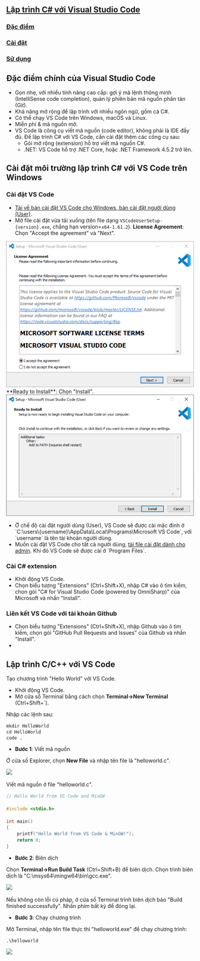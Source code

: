 ## [Lập trình C# với Visual Studio Code](https://code.visualstudio.com/docs/languages/cpp)

### [Đặc điểm](#specs)
### [Cài đặt](#install)
### [Sử dụng](#use)

## Đặc điểm chính của Visual Studio Code <a name="specs"/>
- Gọn nhẹ, với nhiều tính năng cao cấp: gợi ý mã lệnh thông minh (IntelliSense code completion), quản lý phiên bản mã nguồn phân tán (Git).
- Khả năng mở rộng để lập trình với nhiều ngôn ngữ, gồm cả C#.
- Có thể chạy VS Code trên Windows, macOS và Linux.
- Miễn phí & mã nguồn mở. 
- VS Code là công cụ viết mã nguồn (code editor), không phải là IDE đầy đủ. Để lập trình C# với VS Code, cần cài đặt thêm các công cụ sau:
    * Gói mở rộng (extension) hỗ trợ viết mã nguồn C#.
    * .NET: VS Code hỗ trợ .NET Core, hoặc .NET Framework 4.5.2 trở lên.

## Cài đặt môi trường lập trình C# với VS Code trên Windows
### Cài đặt VS Code 
- [Tải về bản cài đặt VS Code cho Windows, bản cài đặt người dùng (User)](https://go.microsoft.com/fwlink/?LinkID=534107).
- Mở file cài đặt vừa tải xuống (tên file dạng `VSCodeUserSetup-{version}.exe`, chẳng hạn version=`x64-1.61.2`).
**License Agreement**: Chọn "Accept the agreement" và "Next".
<img src="figs/installvscode1.PNG">
**Ready to Install**: Chọn "Install".
<img src="figs/installvscode3.PNG">

<div class="note">
<p>
<ul>
<li>Ở chế độ cài đặt người dùng (User), VS Code sẽ được cài mặc định ở `C:\users\{username}\AppData\Local\Programs\Microsoft VS Code`, với `username` là tên tài khoản người dùng.</li>
<li>Muốn cài đặt VS Code cho tất cả người dùng, <a href="https://go.microsoft.com/fwlink/?linkid=852157">tải file cài đặt dành cho admin</a>. Khi đó VS Code sẽ được cài ở `Program Files`.
</ul>
</p>
</div>


### Cài C# extension
- Khởi động VS Code.
- Chọn biểu tượng "Extensions" (Ctrl+Shift+X), nhập C# vào ô tìm kiếm, chọn gói "C# for Visual Studio Code (powered by OmniSharp)" của Microsoft và nhấn "Install".

### Liên kết VS Code với tài khoản Github
- Chọn biểu tượng "Extensions" (Ctrl+Shift+X), nhập Github vào ô tìm kiếm, chọn gói "GitHub Pull Requests and Issues" của Github và nhấn "Install".
- 

## Lập trình C/C++ với VS Code <a name="use">
Tạo chương trình "Hello World" với VS Code.

- Khởi động VS Code.
- Mở cửa sổ Terminal bằng cách chọn **Terminal->New Terminal** (Ctrl+Shift+`).

Nhập các lệnh sau:
```console
mkdir HelloWorld
cd HelloWorld
code .
```
- **Bước 1**: Viết mã nguồn

Ở cửa số Explorer, chọn **New File** và nhập tên file là "helloworld.c".

<img src="figs/helloworld1.PNG">

Viết mã nguồn ở file "helloworld.c".
```c
// Hello World from VS Code and MinGW

#include <stdio.h>

int main()
{
    printf("Hello World from VS Code & MinGW!");
    return 0;
}
```

- **Bước 2**: Biên dịch

Chọn **Terminal->Run Build Task** (Ctrl+Shift+B) để biên dịch. Chọn trình biên dịch là "C:\msys64\mingw64\bin\gcc.exe".

<img src="figs/helloworld2.PNG">

Nếu không còn lỗi cú pháp, ở cửa sổ Terminal trình biên dịch báo "Build finished successfully". Nhấn phím bất kỳ để đóng lại.

- **Bước 3**: Chạy chương trình

Mở Terminal, nhập tên file thực thi "helloworld.exe" để chạy chương trình:

```console
.\helloworld
```
<img src="figs/helloworld3.PNG">

